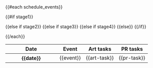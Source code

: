 <!-- ReleaseScheduleTable Template -->
<table class="table table-hover table-striped">
  <thead>
  <tr>
    <th width="146">Date</th>
    <th>Event</th>
    <th>Art tasks</th>
    <th>PR tasks</t>
  </tr>
  </thead>
  <tbody>
  {{#each schedule_events}}

  {{#if stage1}}
    <tr class="success">
  {{else if stage2}}
    <tr class="warning">
  {{else if stage3}}
    <tr class="danger">
  {{else if stage4}}
    <tr class="info">
  {{else}}
    <tr>
  {{/if}}
      <th width="146" scope="row">{{date}}</th>
      <td valign="center">{{event}}</td>
      <td valign="center">{{art-task}}</td>
      <td valign="center">{{pr-task}}</td>
    </tr>
    
  {{/each}}
  </tbody>
</table>
